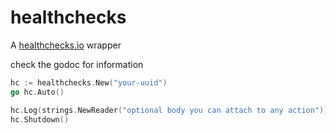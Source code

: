 # healthchecks

A [healthchecks.io](https://github.com/healthchecks/healthchecks) wrapper

check the godoc for information

```go
hc := healthchecks.New("your-uuid")
go hc.Auto()

hc.Log(strings.NewReader("optional body you can attach to any action"))
hc.Shutdown()
```
